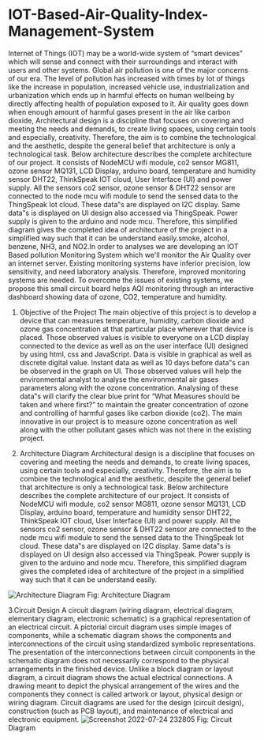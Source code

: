 # IOT-Based-Air-Quality-Index-Management-System
Internet of Things (IOT) may be a world-wide system of “smart devices” which will sense and
connect with their surroundings and interact with users and other systems. Global air pollution is
one of the major concerns of our era. The level of pollution has increased with times by lot of
things like the increase in population, increased vehicle use, industrialization and urbanization
which ends up in harmful effects on human wellbeing by directly affecting health of population
exposed to it. Air quality goes down when enough amount of harmful gases present in the air like
carbon dioxide, Architectural design is a discipline that focuses on covering and meeting the needs and
demands, to create living spaces, using certain tools and especially, creativity. Therefore, the
aim is to combine the technological and the aesthetic, despite the general belief that
architecture is only a technological task.
Below architecture describes the complete architecture of our project. It consists of
NodeMCU wifi module, co2 sensor MG811, ozone sensor MQ131, LCD Display, arduino
board, temperature and humidity sensor DHT22, ThinkSpeak IOT cloud, User Interface (UI)
and power supply. All the sensors co2 sensor, ozone sensor & DHT22 sensor are connected
to the node mcu wifi module to send the sensed data to the ThingSpeak Iot cloud. These
data‟s are displayed on I2C display. Same data‟s is displayed on UI design also accessed via
ThingSpeak. Power supply is given to the arduino and node mcu. Therefore, this simplified
diagram gives the completed idea of architecture of the project in a simplified way such that
it can be understand easily.smoke, alcohol, benzene, NH3, and NO2.In order to analyses we are developing
an IOT Based pollution Monitoring System which we'll monitor the Air Quality over an internet
server. Existing monitoring systems have inferior precision, low sensitivity, and need laboratory
analysis. Therefore, improved monitoring systems are needed. To overcome the issues of
existing systems, we propose this small circuit board helps AQI monitoring through an
interactive dashboard showing data of ozone, CO2, temperature and humidity.

1. Objective of the Project
The main objective of this project is to develop a device that can measures temperature,
humidity, carbon dioxide and ozone gas concentration at that particular place wherever that
device is placed. Those observed values is visible to everyone on a LCD display connected to
the device as well as on the user interface (UI) designed by using html, css and JavaScript.
Data is visible in graphical as well as discrete digital value. Instant data as well as 10 days
before data‟s can be observed in the graph on UI.
Those observed values will help the environmental analyst to analyse the environmental air
gases parameters along with the ozone concentration. Analysing of these data‟s will clarify
the clear blue print for “What Measures should be taken and where first?” to maintain the
greater concentration of ozone and controlling of harmful gases like carbon dioxide (co2).
The main innovative in our project is to measure ozone concentration as well along with the
other pollutant gases which was not there in the existing project.

2. Architecture Diagram
Architectural design is a discipline that focuses on covering and meeting the needs and
demands, to create living spaces, using certain tools and especially, creativity. Therefore, the
aim is to combine the technological and the aesthetic, despite the general belief that
architecture is only a technological task.
Below architecture describes the complete architecture of our project. It consists of
NodeMCU wifi module, co2 sensor MG811, ozone sensor MQ131, LCD Display, arduino
board, temperature and humidity sensor DHT22, ThinkSpeak IOT cloud, User Interface (UI)
and power supply. All the sensors co2 sensor, ozone sensor & DHT22 sensor are connected
to the node mcu wifi module to send the sensed data to the ThingSpeak Iot cloud. These
data‟s are displayed on I2C display. Same data‟s is displayed on UI design also accessed via
ThingSpeak. Power supply is given to the arduino and node mcu. Therefore, this simplified
diagram gives the completed idea of architecture of the project in a simplified way such that
it can be understand easily.

![Architecture Diagram](https://user-images.githubusercontent.com/72158443/180847016-2b027512-549f-4a6f-8fd5-352b4faadd80.png)
            Fig: Architecture Diagram

3.Circuit Design
A circuit diagram (wiring diagram, electrical diagram, elementary diagram, electronic
schematic) is a graphical representation of an electrical circuit. A pictorial circuit diagram
uses simple images of components, while a schematic diagram shows the components and
interconnections of the circuit using standardized symbolic representations. The presentation
of the interconnections between circuit components in the schematic diagram does not
necessarily correspond to the physical arrangements in the finished device.
Unlike a block diagram or layout diagram, a circuit diagram shows the actual electrical
connections. A drawing meant to depict the physical arrangement of the wires and the components they connect is called artwork or layout, physical design or wiring diagram.
Circuit diagrams are used for the design (circuit design), construction (such as PCB layout),
and maintenance of electrical and electronic equipment.
![Screenshot 2022-07-24 232805](https://user-images.githubusercontent.com/72158443/180847368-e9019377-5937-4453-a4cf-be429b2a09f0.png)
            Fig: Circuit Diagram



